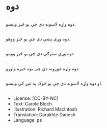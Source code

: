 # دوه

##
دوه واړه لاسونه دي چې یو څیز ونیسو.

##
دوه وړې پښې دي چې یو څیز ووهو.

##
دوه وړې سترګې دي چې یو څیز ووینو.

##
دوه واړه غوږونه دي چې یوه خبره واورو.

##
او دوه واړه لاسونه دي چې یو څوک په غیږ کې ونیسو.

##
* License: [CC-BY-NC]
* Text: Carole Bloch
* Illustration: Richard MacIntosh
* Translation: Darakhte Danesh
* Language: ps

